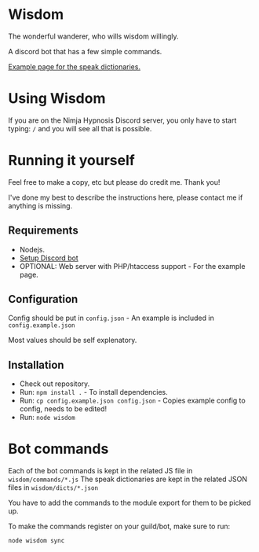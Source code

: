 # Wisdom
The wonderful wanderer, who wills wisdom willingly.

A discord bot that has a few simple commands.

[Example page for the speak dictionaries.](https://wisdom.nimja.com/)

# Using Wisdom
If you are on the Nimja Hypnosis Discord server, you only have to start typing: `/` and you will see all that is possible.


# Running it yourself
Feel free to make a copy, etc but please do credit me. Thank you!

I've done my best to describe the instructions here, please contact me if anything is missing.

## Requirements

* Nodejs.
* [Setup Discord bot](https://github.com/reactiflux/discord-irc/wiki/Creating-a-discord-bot-&-getting-a-token)
* OPTIONAL: Web server with PHP/htaccess support - For the example page.

## Configuration
Config should be put in `config.json` - An example is included in `config.example.json`

Most values should be self explenatory.

## Installation

* Check out repository.
* Run: `npm install .` - To install dependencies.
* Run: `cp config.example.json config.json` - Copies example config to config, needs to be edited!
* Run: `node wisdom`

# Bot commands
Each of the bot commands is kept in the related JS file in `wisdom/commands/*.js`
The speak dictionaries are kept in the related JSON files in `wisdom/dicts/*.json`

You have to add the commands to the module export for them to be picked up.

To make the commands register on your guild/bot, make sure to run:

`node wisdom sync`